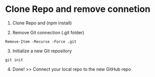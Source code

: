 # Clone Repo and remove connetion

1. Clone Repo and (npm install)
   
2. Remove Git connection (.git folder)
```
Remove-Item -Recurse -Force .git
```

3. Initialize a new Git repository
```
git init
```

4. Done! >> Connect your local repo to the new GitHub repo
